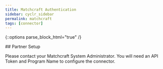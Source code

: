 ```yaml
---
title: Matchcraft Authentication
sidebar: cyclr_sidebar
permalink: matchcraft
tags: [connector]
---
```

{::options parse_block_html="true" /}
<section class="card">
## Partner Setup

Please contact your Matchcraft System Administrator. You will need an API Token and Program Name to configure the connector.

</section>
